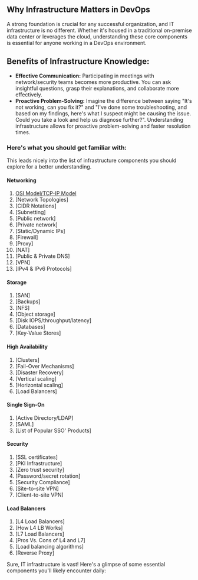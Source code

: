 ## Why Infrastructure Matters in DevOps

A strong foundation is crucial for any successful organization, and IT infrastructure is no different.  Whether it's housed in a traditional on-premise data center or leverages the cloud, understanding these core components is essential for anyone working in a DevOps environment.

## Benefits of Infrastructure Knowledge:

- **Effective Communication:** Participating in meetings with network/security teams becomes more productive. You can ask insightful questions, grasp their explanations, and collaborate more effectively.
- **Proactive Problem-Solving:** Imagine the difference between saying "It's not working, can you fix it?" and "I've done some troubleshooting, and based on my findings, here's what I suspect might be causing the issue. Could you take a look and help us diagnose further?". Understanding infrastructure allows for proactive problem-solving and faster resolution times.

### Here's what you should get familiar with:
This leads nicely into the list of infrastructure components you should explore for a better understanding.

#### Networking
1. [OSI Model/TCP-IP Model](Networking/OSI_ModeandTCP_IP.md)
2. [Network Topologies]
3. [CIDR Notations]
4. [Subnetting]
5. [Public network]
6. [Private network]
7. [Static/Dynamic IPs]
8. [Firewall]
9. [Proxy]
10. [NAT]
11. [Public & Private DNS]
12. [VPN]
13. [IPv4 & IPv6 Protocols]

#### Storage
1. [SAN]
2. [Backups]
3. [NFS]
4. [Object storage]
5. [Disk IOPS/throughput/latency]
6. [Databases]
7. [Key-Value Stores]

#### High Availability
1. [Clusters]
2. [Fail-Over Mechanisms]
3. [Disaster Recovery]
4. [Vertical scaling]
5. [Horizontal scaling]
6. [Load Balancers]

#### Single Sign-On
1. [Active Directory/LDAP]
2. [SAML]
3. [List of Popular SSO' Products]
#### Security
1. [SSL certificates]
2. [PKI Infrastructure]
3. [Zero trust security]
4. [Password/secret rotation]
5. [Security Compliance]
6. [Site-to-site VPN]
7. [Client-to-site VPN]

#### Load Balancers
1. [L4 Load Balancers]
2. [How L4 LB Works]
3. [L7 Load Balancers]
4. [Pros Vs. Cons of L4 and L7]
5. [Load balancing algorithms]
6. [Reverse Proxy]

Sure, IT infrastructure is vast! Here's a glimpse of some essential components you'll likely encounter daily:

